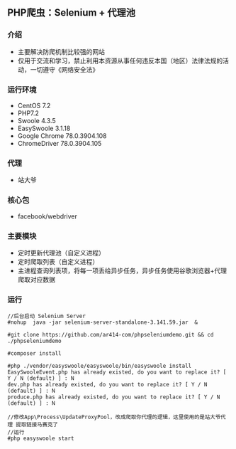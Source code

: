##  PHP爬虫：Selenium + 代理池

### 介绍
* 主要解决防爬机制比较强的网站
* 仅用于交流和学习，禁止利用本资源从事任何违反本国（地区）法律法规的活动，一切遵守《网络安全法》

### 运行环境
* CentOS 7.2
* PHP7.2
* Swoole 4.3.5
* EasySwoole 3.1.18
* Google Chrome 78.0.3904.108
* ChromeDriver 78.0.3904.105

### 代理
* 站大爷

### 核心包
* facebook/webdriver

### 主要模块
* 定时更新代理池（自定义进程）
* 定时爬取列表（自定义进程）
* 主进程查询列表项，将每一项丢给异步任务，异步任务使用谷歌浏览器+代理爬取对应数据

### 运行
````
//后台启动 Selenium Server
#nohup  java -jar selenium-server-standalone-3.141.59.jar  &

#git clone https://github.com/ar414-com/phpseleniumdemo.git && cd ./phpseleniumdemo

#composer install

#php ./vendor/easyswoole/easyswoole/bin/easyswoole install
EasySwooleEvent.php has already existed, do you want to replace it? [ Y / N (default) ] : N
dev.php has already existed, do you want to replace it? [ Y / N (default) ] : N
produce.php has already existed, do you want to replace it? [ Y / N (default) ] : N

//修改App\Process\UpdateProxyPool，改成爬取你代理的逻辑，这里使用的是站大爷代理 提取链接马赛克了
//运行
#php easyswoole start

````